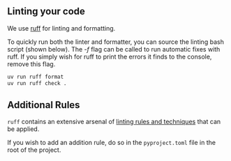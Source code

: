 ## Linting your code

We use [ruff](https://github.com/charliermarsh/ruff) for linting and formatting.

To quickly run both the linter and formatter, you can source the linting bash script (shown below). The *-f* flag can be called to run automatic fixes with ruff.
If you simply wish for ruff to print the errors it finds to the console, remove this flag.

```sh
uv run ruff format
uv run ruff check .
```


## Additional Rules

`ruff` contains an extensive arsenal of [linting rules and techniques](https://beta.ruff.rs/docs/rules/) that can be applied.

If you wish to add an addition rule, do so in the `pyproject.toml` file in the root of the project.